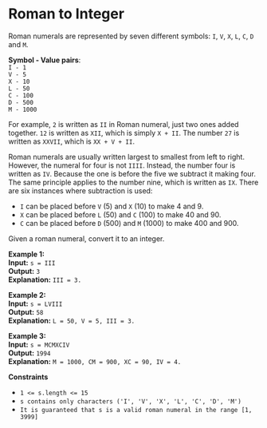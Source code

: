 # Roman to Integer

Roman numerals are represented by seven different symbols: `I`, `V`, `X`, `L`, `C`, `D` and `M`.

**Symbol - Value pairs**:\
```I - 1```\
```V - 5```\
```X - 10```\
```L - 50```\
```C - 100```\
```D - 500```\
```M - 1000```

For example, `2` is written as `II` in Roman numeral, just two ones added together. `12` is written as `XII`, which is simply `X + II`. The number `27` is written as `XXVII`, which is `XX + V + II`.

Roman numerals are usually written largest to smallest from left to right. However, the numeral for four is not `IIII`. Instead, the number four is written as `IV`. Because the one is before the five we subtract it making four. The same principle applies to the number nine, which is written as `IX`. There are six instances where subtraction is used:

* `I` can be placed before `V` (5) and `X` (10) to make 4 and 9.
* `X` can be placed before `L` (50) and `C` (100) to make 40 and 90.
* `C` can be placed before `D` (500) and `M` (1000) to make 400 and 900.

Given a roman numeral, convert it to an integer.



**Example 1:** \
__Input:__ ```s = III```\
__Output:__ ```3```\
__Explanation:__ ```III = 3.```

**Example 2:** \
__Input:__ ```s = LVIII```\
__Output:__ ```58```\
__Explanation:__ ```L = 50, V = 5, III = 3.```

**Example 3:** \
__Input:__ ```s = MCMXCIV```\
__Output:__ ```1994```\
__Explanation:__ ```M = 1000, CM = 900, XC = 90, IV = 4.```



**Constraints**
* ```1 <= s.length <= 15```
* ```s contains only characters ('I', 'V', 'X', 'L', 'C', 'D', 'M')```
* ```It is guaranteed that s is a valid roman numeral in the range [1, 3999]```
